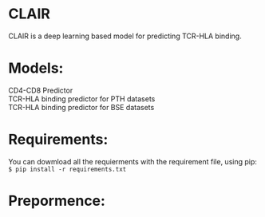 # CLAIR
CLAIR is a deep learning based model for predicting TCR-HLA binding.

# Models:
CD4-CD8 Predictor\
TCR-HLA binding predictor for PTH datasets\
TCR-HLA binding predictor for BSE datasets

# **Requirements:**
You can dowmload all the requierments with the requirement file, using pip:\
`
$ pip install -r requirements.txt
`

# **Prepormence:**





